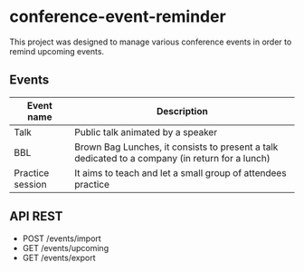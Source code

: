 # conference-event-reminder

This project was designed to manage various conference events 
in order to remind upcoming events.

## Events

| Event name       | Description                                                                                     |
|------------------|-------------------------------------------------------------------------------------------------|
| Talk             | Public talk animated by a speaker                                                               |
| BBL              | Brown Bag Lunches, it consists to present a talk dedicated to a company (in return for a lunch) |
| Practice session | It aims to teach and let a small group of attendees practice                                    |

## API REST 

- POST /events/import
- GET /events/upcoming
- GET /events/export
